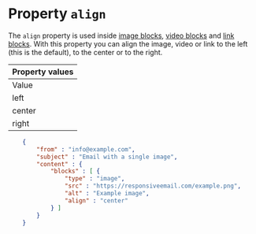 # Property `align`

The `align` property is used inside [image blocks](/copernica-docs:ResponsiveEmail/json/block-image), [video blocks](/copernica-docs:ResponsiveEmail/json/block-video) and [link blocks](/copernica-docs:ResponsiveEmail/json/block-link). With this property you can align the
image, video or link to the left (this is the default), to the center or to the right.

| Property values |
| --- |
| Value | Description |
| left | Align element to the left |
| center | Align element to the center |
| right | Align element to the right |


````json
    {
        "from" : "info@example.com",
        "subject" : "Email with a single image",
        "content" : {
            "blocks" : [ {
                "type" : "image",
                "src" : "https://responsiveemail.com/example.png",
                "alt" : "Example image",
                "align" : "center"
            } ]
        }
    }
````
